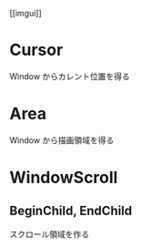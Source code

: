 [[imgui]]

# Cursor

Window からカレント位置を得る

# Area

Window から描画領域を得る

# WindowScroll

## BeginChild, EndChild

スクロール領域を作る

